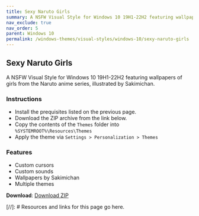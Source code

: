 ```yaml
---
title: Sexy Naruto Girls
summary: A NSFW Visual Style for Windows 10 19H1-22H2 featuring wallpapers of girls from the Naruto anime series, illustrated by Sakimichan.
nav_exclude: true
nav_order: 5
parent: Windows 10
permalink: /windows-themes/visual-styles/windows-10/sexy-naruto-girls
---
```


## Sexy Naruto Girls
A NSFW Visual Style for Windows 10 19H1-22H2 featuring wallpapers of girls from the Naruto anime series, illustrated by Sakimichan.

### Instructions

- Install the prequisites listed on the previous page.
- Download the ZIP archive from the link below.
- Copy the contents of the `Themes` folder into `%SYSTEMROOT%\Resources\Themes`
- Apply the theme via `Settings > Personalization > Themes`

### Features

- Custom cursors
- Custom sounds
- Wallpapers by Sakimichan
- Multiple themes

**Download**: [Download ZIP] 

<!-- ////////////////////////////////////////////////////////////////////////////////////////////////////////////////////// -->

[//]: # Resources and links for this page go here.

[Preivew]: https://gitlab.com/the-back-room/visual-styles/windows-10/nsfw/sexy-naruto-girls/-/raw/main/Extras/Preview.bmp
[Download ZIP]: https://gitlab.com/the-back-room/visual-styles/windows-10/nsfw/sexy-naruto-girls/-/archive/main/sexy-naruto-girls-main.zip

<!-- ////////////////////////////////////////////////////////////////////////////////////////////////////////////////////// -->
